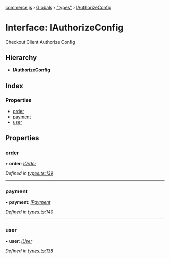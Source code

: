 [commerce.js](../README.md) › [Globals](../globals.md) › ["types"](../modules/_types_.md) › [IAuthorizeConfig](_types_.iauthorizeconfig.md)

# Interface: IAuthorizeConfig

Checkout Client Authorize Config

## Hierarchy

* **IAuthorizeConfig**

## Index

### Properties

* [order](_types_.iauthorizeconfig.md#order)
* [payment](_types_.iauthorizeconfig.md#payment)
* [user](_types_.iauthorizeconfig.md#user)

## Properties

###  order

• **order**: *[IOrder](_types_.iorder.md)*

*Defined in [types.ts:139](https://github.com/shopjs/commerce.js/blob/f15f62d/src/types.ts#L139)*

___

###  payment

• **payment**: *[IPayment](_types_.ipayment.md)*

*Defined in [types.ts:140](https://github.com/shopjs/commerce.js/blob/f15f62d/src/types.ts#L140)*

___

###  user

• **user**: *[IUser](_types_.iuser.md)*

*Defined in [types.ts:138](https://github.com/shopjs/commerce.js/blob/f15f62d/src/types.ts#L138)*
